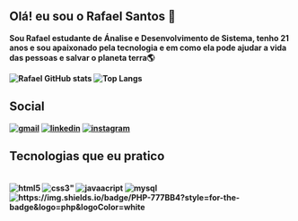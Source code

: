 ## Olá! eu sou o Rafael Santos 👋

<Strong>Sou Rafael estudante de Ánalise e Desenvolvimento de Sistema, tenho 21 anos e sou apaixonado pela tecnologia e em como ela pode ajudar a vida das pessoas e salvar o planeta terra🌎<Strong>


![Rafael GitHub stats](https://github-readme-stats.vercel.app/api?username=RafaelSantoos01&show_icons=true&theme=radical)
![Top Langs](https://github-readme-stats.vercel.app/api/top-langs/?username=RafaelSantoos01&layout=compact)
## Social

[![gmail](https://img.shields.io/badge/Gmail-D14836?style=for-the-badge&logo=gmail&logoColor=white)](rafa.out01@gmail.com)
[![linkedin](https://img.shields.io/badge/LinkedIn-0077B5?style=for-the-badge&logo=linkedin&logoColor=white)](https://www.linkedin.com/in/rafael-santos-03b02a220/)
[![instagram](https://img.shields.io/badge/Instagram-E4405F?style=for-the-badge&logo=instagram&logoColor=white)](https://www.instagram.com/summertimeinprs/)

## Tecnologias que eu pratico

<div style = "display: inline_block"><br/>
<img align="center" alt ="html5" src="https://img.shields.io/badge/HTML5-E34F26?style=for-the-badge&logo=html5&logoColor=white"/>
<img align="center" alt =css3" src="https://img.shields.io/badge/CSS3-1572B6?style=for-the-badge&logo=css3&logoColor=white"/>
<img align="center" alt ="javaacript" src="https://img.shields.io/badge/JavaScript-F7DF1E?style=for-the-badge&logo=javascript&logoColor=black"/>
<img align="center" alt ="mysql" src="https://img.shields.io/badge/MySQL-00000F?style=for-the-badge&logo=mysql&logoColor=white"/>
<img align="center" alt ="https://img.shields.io/badge/PHP-777BB4?style=for-the-badge&logo=php&logoColor=white"/>
</div>





